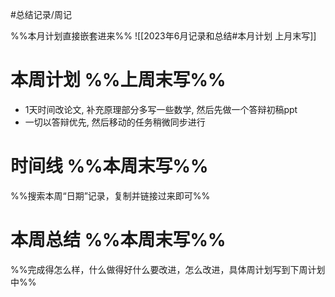 #总结记录/周记 

%%本月计划直接嵌套进来%%
![[2023年6月记录和总结#本月计划 上月末写]]

# 本周计划 %%上周末写%%
- 1天时间改论文, 补充原理部分多写一些数学, 然后先做一个答辩初稿ppt
- 一切以答辩优先, 然后移动的任务稍微同步进行

# 时间线 %%本周末写%%
%%搜索本周“日期”记录，复制并链接过来即可%%

# 本周总结 %%本周末写%%
%%完成得怎么样，什么做得好什么要改进，怎么改进，具体周计划写到下周计划中%%